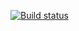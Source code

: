 [![Build status](https://ci.appveyor.com/api/projects/status/ttvng9xlyflgjn7h?svg=true)](https://ci.appveyor.com/project/Vladimir198/seleniumweb)
